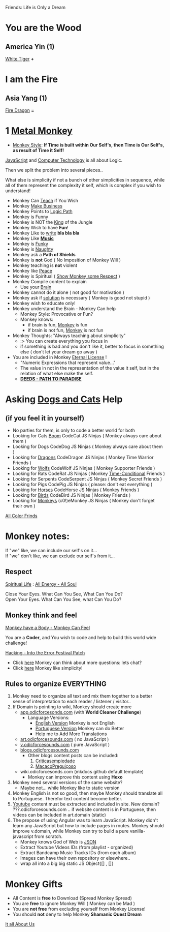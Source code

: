 Friends: Life is Only a Dream

# You are the Wood

## America Yin (1)

[White Tiger](./letters/Tiger_America.md) **+**

# I am the Fire 

## Asia Yang (1)

[Fire Dragon](./letters/Dragon_Asia.md) **=** 

# 1 [Metal Monkey](https://odicforcesounds.bandcamp.com/track/you-are-the-wood-i-am-the-fire)

- [Monkey Style](./textos/README.md): **If Time is built within Our Self's, then Time is Our Self's, as result of Time it Self!**

[JavaScript](https://odicforcesounds.bandcamp.com/track/dive-into-the-world-of-javascript) and [Computer Technology](https://odicforcesounds.bandcamp.com/track/just-a-technical-skill-set) is all about Logic.

Then we split the problem into several pieces.. 

What else is simplicity if not a bunch of other simplicities in sequence, while all of them represent the complexity it self, which is complex if you wish to understand! 

- Monkey Can [Teach](https://odicforcesounds.bandcamp.com/track/crafting-new-generations) if You Wish
- Monkey [Make Business](https://odicforcesounds.bandcamp.com/track/lets-make-business)
- Monkey Points to [Logic Path](https://wiki.odicforcesounds.com/art/pages/Dao/index.html)
- Monkey is Funny
- Monkey is NOT the [King](https://odicforcesounds.bandcamp.com/track/sun-wukong-the-Monkey-king) of the Jungle
- Monkey Wish to have **Fun**!
- Monkey Like to [write](./MANIFEST.md) **bla bla bla** 
- Monkey Like **[Music](https://odicforcesounds.bandcamp.com/track/piano-words)**
- Monkey is [Funky](https://odicforcesounds.bandcamp.com/track/accurate-fingers-and-funky-orgasms)
- Monkey is [Naughty](https://odicforcesounds.bandcamp.com/track/bruce-lee-advice-and-the-naughty-challenge)
- Monkey ask a **Path of Shields**
- Monkey is **not** God ( No Imposition of Monkey Will )
- Monkey teaching is **not** violent
- Monkey like [Peace](https://odicforcesounds.bandcamp.com/track/we-came-in-peace-trance-zone) 
- Monkey is Spiritual ( [Show Monkey some Respect](https://odicforcesounds.bandcamp.com/track/show-us-some-respect-warning) )
- Monkey Compile content to explain
    - Use your [Brain](https://odicforcesounds.bandcamp.com/track/brain-chilout) 
- Monkey cannot do it alone ( not good for motivation )
- Monkey ask if [solution](./World-Cleaner.md) is necessary ( Monkey is good not stupid )
- Monkey wish to educate only! 
- Monkey understand the Brain - Monkey Can help 
    - Monkey Style: Provocative or Fun? 
    - Monkey knows: 
        - if brain is fun, [Monkey](https://odicforcesounds.bandcamp.com/track/set-us-free) is fun
        - if brain is not fun, [Monkey](https://odicforcesounds.bandcamp.com/track/fire-in-my-eyes-metal-in-my-soul) is not fun
- Monkey Thoughts: "Always teaching about simplicity" 
    - :> You can create everything you focus in
    - if something is bad and you don't like it, better to focus in something else ( don't let your dream go away )
- You are included in Monkey [Eternal License](./letters/Eternal_License.md) ! 
    - "Numeric Expressions that represent value..."
    - The value in not in the representation of the value it self, but in the relation of what else make the self. 
    - **[DEEDS - PATH TO PARADISE](https://odicforcesounds.bandcamp.com/track/deeds-path-to-paradise)** 

# Asking [Dogs and Cats](https://odicforcesounds.bandcamp.com/track/dogs-like-to-dance-cats-like-to-watch) Help 

## (if you feel it in yourself)
- No parties for them, is only to code a better world for both
- Looking for Cats [Boom](https://odicforcesounds.bandcamp.com/track/boom-cat) CodeCat JS Ninjas ( Monkey always care about them )
- Looking for Dogs CodeDog JS Ninjas ( Monkey always care about them )
- Looking for [Dragons](https://soundcloud.com/odicforcesounds-channel/the-dragon) CodeDragon JS Ninjas ( Monkey Time Warrior Friends )
- Looking for [Wolfs](https://odicforcesounds.bandcamp.com/track/walking-with-the-river) CodeWolf JS Ninjas ( Monkey Supporter Friends )
- Looking for Rats CodeRat JS Ninjas ( Monkey [Time-Conditional](https://wiki.odicforcesounds.com/art/pages/YinYang/YY/index.html) Friends )
- Looking for Serpents CodeSerpent JS Ninjas ( Monkey Secret Friends )
- Looking for Pigs CodePig JS Ninjas ( please: don't eat everything )
- Looking for [Horses](https://odicforcesounds.bandcamp.com/track/water-horses-woman-freedom) CodeHorse JS Ninjas ( Monkey Friends )
- Looking for [Birds](https://odicforcesounds.bandcamp.com/track/birds-of-fire) CodeBird JS Ninjas ( Monkey Friends ) 
- Looking for [Monkeys](https://odicforcesounds.bandcamp.com/track/eyes-on-you) (c0!)eMonkey JS Ninjas ( Monkey don't forget their own )

[All Color Frinds](https://odicforcesounds.bandcamp.com/track/united-colors-of-skeleton-grow-your-skills)

# Monkey notes: 

If "we" like, we can include our self's on it...<br>
If "we" don't like, we can exclude our self's from it...

## Respect 

[Spiritual Life](https://odicforcesounds.bandcamp.com/track/respect-spiritual-life) : [All Energy - All Soul](https://odicforcesounds.bandcamp.com/track/organic-fields-all-energy-all-soul) 

Close Your Eyes. What Can You See, What Can You Do?<br>
Open Your Eyes. What Can You See, what Can You Do?

## Monkey think and feel

[Monkey have a Body - Monkey Can Feel](https://odicforcesounds.bandcamp.com/track/i-can-feel-i-have-a-body)

You are a <b>Coder</b>, and You wish to code and help to build this world wide challenge!

[Hacking - Into the Error Festival Patch](https://odicforcesounds.bandcamp.com/track/hacking-into-the-error-festival-patch)

- Click [here](./plan/Questions.md) Monkey can think about more questions: lets chat?
- Click [here](./plan/psudoCode.md) Monkey like simplicity! 

## Rules to organize EVERYTHING 
1. Monkey need to organize all text and mix them together to a better sense of interpretation to each reader / listener / visitor..
2. If Domain is pointing to wiki, Monkey should create more
    - [app.odicforcesonds.com](https://github.com/odicforcesounds/World-Cleaner) (with **World Cleaner Challenge**)
        - Language Versions: 
            - [English Version](./en/README.md) Monkey is not English
            - [Portuguese Version](./pt/README.md) Monkey can do Better
            - Help me to Add More Translations 
    - [art.odicforcesounds.com](https://wiki.odicforcesounds.com/art/index.html) ( no JavaScript )
    - [v.odicforcesounds.com](https://wiki.odicforcesounds.com/v/) ( pure JavaScript )
    - [blogs.odicforcesounds.com](https://wiki.odicforcesounds.com/blogjs/src/b.html)
        - Other blogs content posts can be included: 
            1. [Criticasempiedade](https://criticasempiedade.blogspot.com/)
            2. [MacacoPreguiçoso](https://macacopreguicoso.blogspot.com/) 
    - wiki.odicforcesonds.com (mkdocs github default template)
        - Monkey can improve this content using **Hexo**
3. Monkey need several versions of the same website?
    - Maybe not... while Monkey like to static version
4. Monkey English is not so good, then maybe Monkey should translate all to Portuguese. Therefor text content become better.
5. [Youtube](./yt/README.md)  content must be extracted and included in site. New domain? ???.odicforcesounds.com .. if website content is in Portuguese, then videos can be included in art.domain (static)
6. The propose of using Angular was to learn JavaScript. Monkey didn't learn any JavaScript but how to include pages in routes. Monkey should improve v.domain, while Monkey can try to build a pure vanilla-javascript from scratch. 
    - Monkey knows God of Web is [JSON](https://odicforcesounds.bandcamp.com/track/mr-json)
    - Extract Youtube Videos IDs (from playlist - organized)
    - Extract Bandcamp Music Tracks IDs (from each album)
    - Images can have their own repository or elsewhere.. 
    - wrap all into a big big static JS Object{[] , []}

# Monkey Gifts 

- All Content is **free** to Download (Spread Monkey Spread)
- You are **free** to ignore Monkey Will ( Monkey can be Mad )
- You are **not free** from excluding yourself from Monkey License!
- You should **not** deny to help Monkey **Shamanic Quest Dream**

[It all About Us](https://odicforcesounds.bandcamp.com/track/it-is-all-about-us)